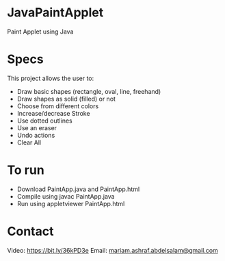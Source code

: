 # JavaPaintApplet
Paint Applet using Java

# Specs
This project allows the user to:
  - Draw basic shapes (rectangle, oval, line, freehand)
  - Draw shapes as solid (filled) or not
  - Choose from different colors
  - Increase/decrease Stroke
  - Use dotted outlines
  - Use an eraser
  - Undo actions
  - Clear All

# To run
  - Download PaintApp.java and PaintApp.html
  - Compile using javac PaintApp.java
  - Run using appletviewer PaintApp.html

# Contact
Video: https://bit.ly/36kPD3e
Email: mariam.ashraf.abdelsalam@gmail.com
